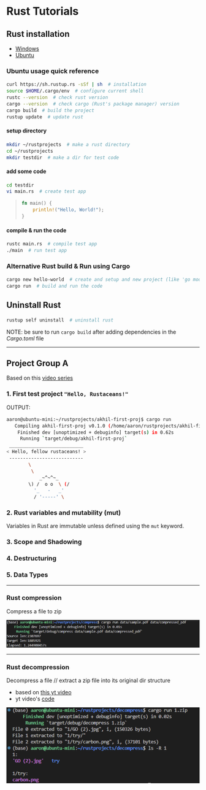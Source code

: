 # Rust Tutorials

## Rust installation

- [Windows](https://www.rust-lang.org/tools/install)
- [Ubuntu](https://www.journaldev.com/39960/install-rust-on-ubuntu-linux)

### Ubuntu usage quick reference

```bash
curl https://sh.rustup.rs -sSf | sh  # installation
source $HOME/.cargo/env  # configure current shell
rustc --version  # check rust version
cargo --version  # check cargo (Rust's package manager) version
cargo build  # build the project
rustup update  # update rust
```

#### setup directory

```bash
mkdir ~/rustprojects  # make a rust directory
cd ~/rustprojects
mkdir testdir  # make a dir for test code
```

#### add some code

```bash
cd testdir
vi main.rs  # create test app
```

> ```rust
> fn main() {
>     println!("Hello, World!");
> }
> ```

#### compile & run the code

```bash
rustc main.rs  # compile test app
./main  # run test app
```

### Alternative Rust build & Run using Cargo

```bash
cargo new hello-world  # create and setup and new project (like 'go mod init')
cargo run  # build and run the code
```

## Uninstall Rust

```bash
rustup self uninstall  # uninstall rust
```

NOTE: be sure to run `cargo build` after adding dependencies in the *Cargo.toml* file

---

## Project Group A

Based on this [video series](https://www.youtube.com/playlist?list=PL5dTjWUk_cPaPhW2SQ1OCNwu3h8D9dYHh)

### 1. First test project `"Hello, Rustaceans!"`

OUTPUT:

```bash
aaron@ubuntu-mini:~/rustprojects/akhil-first-proj$ cargo run
   Compiling akhil-first-proj v0.1.0 (/home/aaron/rustprojects/akhil-first-proj)
    Finished dev [unoptimized + debuginfo] target(s) in 0.62s
     Running `target/debug/akhil-first-proj`
 ___________________________
< Hello, fellow rustaceans! >
 ---------------------------
        \
         \
            _~^~^~_
        \) /  o o  \ (/
          '_   -   _'
          / '-----' \
```

### 2. Rust variables and mutability (mut)

Variables in Rust are immutable unless defined using the `mut` keyword.

### 3. Scope and Shadowing

### 4. Destructuring

### 5. Data Types

---

### Rust compression

Compress a file to zip

![compression](compress/img/compression.png "compression")

---

### Rust  decompression

Decompress a file // extract a zip file into its original dir structure

- based on [this yt video](https://www.youtube.com/watch?v=mXIuTkGCL_0&t=1s)
- yt video's [code](https://github.dev/AkhilSharma90/Rust-Decompress/blob/master/1.zip)

![decompress](decompress/img/decompress.png "decompress")
